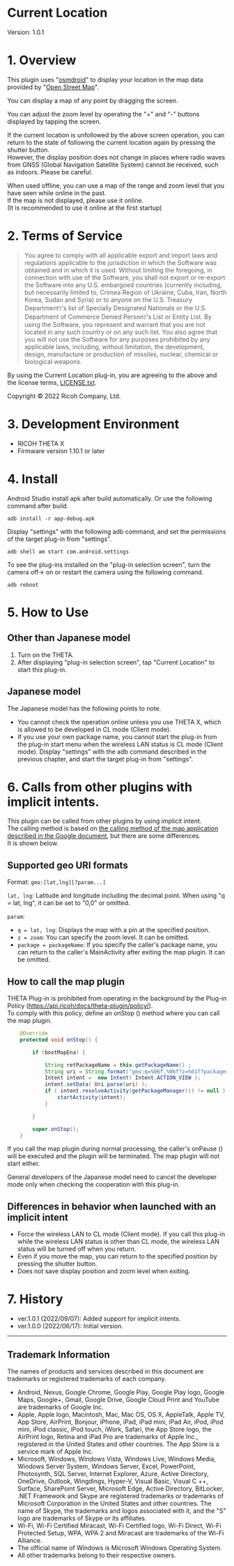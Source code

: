 # Current Location

Version: 1.0.1

# 1. Overview

This plugin uses "[osmdroid](https://github.com/osmdroid/osmdroid)" to display your location in the map data provided by "[Open Street Map](https://www.openstreetmap.org/copyright/)".

You can display a map of any point by dragging the screen.

You can adjust the zoom level by operating the "+" and "-" buttons displayed by tapping the screen.

If the current location is unfollowed by the above screen operation, you can return to the state of following the current location again by pressing the shutter button.<br>
However, the display position does not change in places where radio waves from GNSS (Global Navigation Satellite System) cannot be received, such as indoors. Please be careful.


When used offline, you can use a map of the range and zoom level that you have seen while online in the past.<br>
If the map is not displayed, please use it online.<br>
(It is recommended to use it online at the first startup)<br>


# 2. Terms of Service

> You agree to comply with all applicable export and import laws and regulations applicable to the jurisdiction in which the Software was obtained and in which it is used. Without limiting the foregoing, in connection with use of the Software, you shall not export or re-export the Software  into any U.S. embargoed countries (currently including, but necessarily limited to, Crimea  Region of Ukraine, Cuba, Iran, North Korea, Sudan and Syria) or  to anyone on the U.S. Treasury Departmentﾂ’s list of Specially Designated Nationals or the U.S. Department of Commerce Denied Personﾂ’s List or Entity List. By using the Software, you represent and warrant that you are not located in any such country or on any such list. You also agree that you will not use the Software for any purposes prohibited by any applicable laws, including, without limitation, the development, design, manufacture or production of missiles, nuclear, chemical or biological weapons.

By using the Current Location plug-in, you are agreeing to the above and the license terms, [LICENSE.txt](LICENSE.txt).

Copyright &copy; 2022 Ricoh Company, Ltd.

# 3. Development Environment

* RICOH THETA X 
* Firmware version 1.10.1 or later


# 4. Install

Android Studio install apk after build automatically. Or use the following command after build.

```
adb install -r app-debug.apk
```

Display "settings" with the following adb command, and set the permissions of the target plug-in from "settings".

```
adb shell am start com.android.settings
```

To see the plug-ins installed on the "plug-in selection screen", turn the camera off-> on or restart the camera using the following command.

```
adb reboot
```


# 5. How to Use


## Other than Japanese model

1. Turn on the THETA.
2. After displaying "plug-in selection screen", tap "Current Location" to start this plug-in.


## Japanese model

The Japanese model has the following points to note.

- You cannot check the operation online unless you use THETA X, which is allowed to be developed in CL mode (Client mode).
- If you use your own package name, you cannot start the plug-in from the plug-in start menu when the wireless LAN status is CL mode (Client mode). Display "settings" with the adb command described in the previous chapter, and start the target plug-in from "settings".


# 6. Calls from other plugins with implicit intents.

This plugin can be called from other plugins by using implicit intent.<br>
The calling method is based on [the calling method of the map application described in the Google document](https://developer.android.com/guide/components/intents-common#Maps), but there are some differences.<br>It is shown below.


## Supported geo URI formats

Format: `geo:[lat,lng][?param...]`

`lat, lng`: Latitude and longitude including the decimal point. When using "q = lat, lng", it can be set to "0,0" or omitted.

`param`:
 - `q = lat, lng`: Displays the map with a pin at the specified position.
 - `z = zoom`: You can specify the zoom level. It can be omitted.
 - `package = packageName`: If you specify the caller's package name, you can return to the caller's MainActivity after exiting the map plugin. It can be omitted.


## How to call the map plugin

THETA Plug-in is prohibited from operating in the background by the Plug-in Policy (https://api.ricoh/docs/theta-plugin/policy/). <br>To comply with this policy, define an onStop () method where you can call the map plugin.

``` MainActivity.java
    @Override
    protected void onStop() {

        if (bootMapEna) {

            String retPackageName = this.getPackageName() ;
            String uri = String.format("geo:q=%06f,%06f?z=%01f?package=%s", lat,lng,zoom,retPackageName);
            Intent intent =  new Intent( Intent.ACTION_VIEW );
            intent.setData( Uri.parse(uri) );
            if ( intent.resolveActivity(getPackageManager()) != null ) {
                startActivity(intent);
            }

        }

        super.onStop();
    }

```

If you call the map plugin during normal processing, the caller's onPause () will be executed and the plugin will be terminated. The map plugin will not start either.

General developers of the Japanese model need to cancel the developer mode only when checking the cooperation with this plug-in.

## Differences in behavior when launched with an implicit intent

- Force the wireless LAN to CL mode (Client mode). If you call this plug-in while the wireless LAN status is other than CL mode, the wireless LAN status will be turned off when you return.
- Even if you move the map, you can return to the specified position by pressing the shutter button.
- Does not save display position and zoom level when exiting.


# 7. History
* ver.1.0.1 (2022/09/07): Added support for implicit intents.
* ver.1.0.0 (2022/06/17): Initial version.

---

## Trademark Information

The names of products and services described in this document are trademarks or registered trademarks of each company.

* Android, Nexus, Google Chrome, Google Play, Google Play logo, Google Maps, Google+, Gmail, Google Drive, Google Cloud Print and YouTube are trademarks of Google Inc.
* Apple, Apple logo, Macintosh, Mac, Mac OS, OS X, AppleTalk, Apple TV, App Store, AirPrint, Bonjour, iPhone, iPad, iPad mini, iPad Air, iPod, iPod mini, iPod classic, iPod touch, iWork, Safari, the App Store logo, the AirPrint logo, Retina and iPad Pro are trademarks of Apple Inc., registered in the United States and other countries. The App Store is a service mark of Apple Inc.
* Microsoft, Windows, Windows Vista, Windows Live, Windows Media, Windows Server System, Windows Server, Excel, PowerPoint, Photosynth, SQL Server, Internet Explorer, Azure, Active Directory, OneDrive, Outlook, Wingdings, Hyper-V, Visual Basic, Visual C ++, Surface, SharePoint Server, Microsoft Edge, Active Directory, BitLocker, .NET Framework and Skype are registered trademarks or trademarks of Microsoft Corporation in the United States and other countries. The name of Skype, the trademarks and logos associated with it, and the "S" logo are trademarks of Skype or its affiliates.
* Wi-Fi, Wi-Fi Certified Miracast, Wi-Fi Certified logo, Wi-Fi Direct, Wi-Fi Protected Setup, WPA, WPA 2 and Miracast are trademarks of the Wi-Fi Alliance.
* The official name of Windows is Microsoft Windows Operating System.
* All other trademarks belong to their respective owners.
